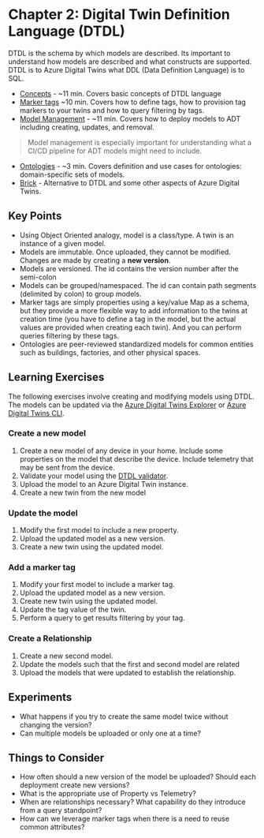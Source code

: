 # Chapter 2: Digital Twin Definition Language (DTDL)

DTDL is the schema by which models are described. Its important to understand how models are described and what constructs are supported. DTDL is to Azure Digital Twins what DDL (Data Definition Language) is to SQL.

- [Concepts](https://docs.microsoft.com/en-us/azure/digital-twins/concepts-models) - ~11 min. Covers basic concepts of DTDL language
- [Marker tags](https://docs.microsoft.com/en-us/azure/digital-twins/how-to-use-tags) ~10 min. Covers how to define tags, how to provision tag markers to your twins and how to query filtering by tags.
- [Model Management](https://docs.microsoft.com/en-us/azure/digital-twins/how-to-manage-model) - ~11 min. Covers how to deploy models to ADT including creating, updates, and removal.

> Model management is especially important for understanding what a CI/CD pipeline for ADT models might need to include.

- [Ontologies](https://docs.microsoft.com/en-us/azure/digital-twins/concepts-ontologies) - ~3 min. Covers definition and use cases for ontologies: domain-specific sets of models.
- [Brick](https://docs.brickschema.org/intro.html) - Alternative to DTDL and some other aspects of Azure Digital Twins.

## Key Points

- Using Object Oriented analogy, model is a class/type. A twin is an instance of a given model.
- Models are immutable. Once uploaded, they cannot be modified. Changes are made by creating a **new version**.
- Models are versioned. The id contains the version number after the semi-colon
- Models can be grouped/namespaced. The id can contain path segments (delimited by colon) to group models.
- Marker tags are simply properties using a key/value Map as a schema, but they provide a more flexible way to add information to the twins at creation time (you have to define a tag in the model, but the actual values are provided when creating each twin). And you can perform queries filtering by these tags. 
- Ontologies are peer-reviewed standardized models for common entities such as buildings, factories, and other physical spaces.

## Learning Exercises

The following exercises involve creating and modifying models using DTDL. The models can be updated via the [Azure Digital Twins Explorer](https://docs.microsoft.com/en-us/azure/digital-twins/quickstart-adt-explorer) or [Azure Digital Twins CLI](https://docs.microsoft.com/en-us/azure/digital-twins/how-to-use-cli).

### Create a new model

1. Create a new model of any device in your home. Include some properties on the model that describe the device. Include telemetry that may be sent from the device.
2. Validate your model using the [DTDL validator](https://docs.microsoft.com/en-us/azure/digital-twins/how-to-parse-models#use-the-dtdl-validator-sample).
3. Upload the model to an Azure Digital Twin instance.
4. Create a new twin from the new model

### Update the model

1. Modify the first model to include a new property.
2. Upload the updated model as a new version.
3. Create a new twin using the updated model.

### Add a marker tag
1. Modify your first model to include a marker tag.
2. Upload the updated model as a new version. 
3. Create new twin using the updated model.
4. Update the tag value of the twin.
5. Perform a query to get results filtering by your tag.

### Create a Relationship

1. Create a new second model.
2. Update the models such that the first and second model are related
3. Upload the models that were updated to establish the relationship.

## Experiments

- What happens if you try to create the same model twice without changing the version?
- Can multiple models be uploaded or only one at a time?

## Things to Consider

- How often should a new version of the model be uploaded? Should each deployment create new versions?
- What is the appropriate use of Property vs Telemetry?
- When are relationships necessary? What capability do they introduce from a query standpoint?
- How can we leverage marker tags when there is a need to reuse common attributes?
